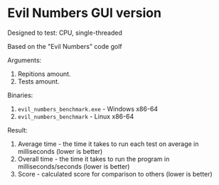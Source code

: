 # Evil Numbers GUI version

Designed to test: CPU, single-threaded

Based on the "Evil Numbers" code golf

Arguments:
1. Repitions amount. 
2. Tests amount.

Binaries: 
1. `evil_numbers_benchmark.exe` - Windows x86-64
2. `evil_numbers_benchmark` - Linux x86-64

Result: 
1. Average time - the time it takes to run each test on average in milliseconds (lower is better)
2. Overall time - the time it takes to run the program in milliseconds/seconds (lower is better)
3. Score - calculated score for comparison to others (lower is better)